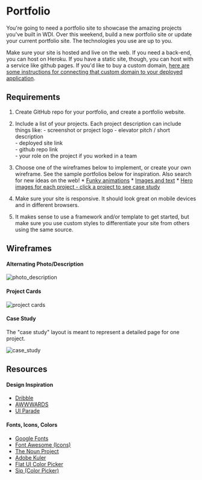 # Portfolio

You're going to need a portfolio site to showcase the amazing projects you've built in WDI. Over this weekend, build a new portfolio site or update your current portfolio site.  The technologies you use are up to you.

Make sure your site is hosted and live on the web.  If you need a back-end, you can host on Heroku.  If you have a static site, though, you can host with a service like github pages. If you'd like to buy a custom domain, [here are some instructions for connecting that custom domain to your deployed application](https://github.com/sf-wdi-34/schedule/blob/master/how-to/add-custom-domain.md).

## Requirements

  1. Create GitHub repo for your portfolio, and create a portfolio website.

  2. Include a list of your projects.  Each project description can include things like:
    - screenshot or project logo
    - elevator pitch / short description  
    - deployed site link  
    - github repo link    
    - your role on the project if you worked in a team  

  3. Choose one of the wireframes below to implement, or create your own wireframe. See the sample portfolios below for inspiration. Also search for new ideas on the web!
    * [Funky animations](http://www.randallleung.com)
    * [Images and text](http://www.nicolastarier.com)
    * [Hero images for each project - click a project to see case study](http://haraldurthorleifsson.com/)

  4. Make sure your site is responsive. It should look great on mobile devices and in different browsers.

  5. It makes sense to use a framework and/or template to get started, but make sure you use custom styles to differentiate your site from others using the same source.

## Wireframes

#### Alternating Photo/Description

  ![photo_description](https://raw.githubusercontent.com/SF-WDI-LABS/shared_modules/master/homework/27/week-10/wireframes/photo_description.png)

#### Project Cards


  ![project cards](https://raw.githubusercontent.com/SF-WDI-LABS/shared_modules/master/homework/27/week-10/wireframes/project_cards.png)

#### Case Study
  The "case study" layout is meant to represent a detailed page for one project.

  ![case_study](https://raw.githubusercontent.com/SF-WDI-LABS/shared_modules/master/homework/27/week-10/wireframes/case_study.png)

## Resources
#### Design Inspiration
  * [Dribble](https://dribbble.com)
  * [AWWWARDS](http://www.awwwards.com/websites/portfolio)
  * [UI Parade](http://www.uiparade.com)

#### Fonts, Icons, Colors
  * [Google Fonts](https://www.google.com/fonts)
  * [Font Awesome (Icons)](http://fortawesome.github.io/Font-Awesome/icons)
  * [The Noun Project](https://thenounproject.com)
  * [Adobe Kuler](https://color.adobe.com/explore/newest)
  * [Flat UI Color Picker](http://www.flatuicolorpicker.com)
  * [Sip (Color Picker)](https://itunes.apple.com/us/app/sip/id507257563)
